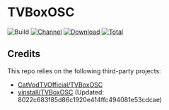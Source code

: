 # TVBoxOSC

![Build](https://shields.io/github/actions/workflow/status/yinstall/TVBoxOSC-Release/test.yml?branch=master&logo=github&label=Build)
[![Channel](https://img.shields.io/badge/Follow-Telegram-blue.svg?logo=telegram)](https://t.me/TVBoxOSC)
[![Download](https://img.shields.io/github/v/release/yinstall/TVBoxOSC-Release?color=orange&logoColor=orange&label=Download&logo=DocuSign)](https://github.com/yinstall/TVBoxOSC-Release/releases/latest) 
[![Total](https://shields.io/github/downloads/yinstall/TVBoxOSC-Release/total?logo=Bookmeter&label=Counts&logoColor=yellow&color=yellow)](https://github.com/yinstall/TVBoxOSC-Release/releases)

## Credits
This repo relies on the following third-party projects:
- [CatVodTVOfficial/TVBoxOSC](https://github.com/CatVodTVOfficial/TVBoxOSC)
- [yinstall/TVBoxOSC](https://github.com/yinstall/TVBoxOSC) (Updated: 8022c683f85d86c1920e414ffc494081e53cdcae)
